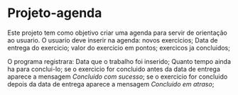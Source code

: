 # Projeto-agenda
Este projeto tem como objetivo criar uma agenda para servir de orientação ao usuario.
O usuario deve inserir na agenda:
novos exercicios;
Data de entrega do exercicio;
valor do exercicio em pontos;
exercicos ja concluidos;

O programa registrara:
Data que o trabalho foi inserido;
Quanto tempo ainda ha para conclui-lo;
se o exercicio for concluido antes da data de entrega aparece a mensagem *Concluido com sucesso*;
se o exercicio for concluido depois da data de entrega aparece a mensagem *Concluido em atraso*;




